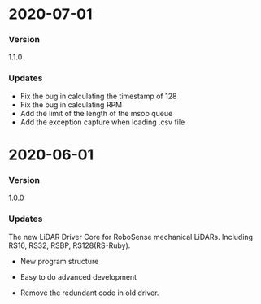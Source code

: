 # 2020-07-01

### Version 

1.1.0

### Updates

- Fix the bug in calculating the timestamp of 128
- Fix the bug in calculating RPM
- Add the limit of the length of the msop queue 
- Add the exception capture when loading .csv file



# 2020-06-01

### Version 

1.0.0

### Updates

The new LiDAR Driver Core for RoboSense mechanical LiDARs. Including RS16, RS32, RSBP, RS128(RS-Ruby). 

- New program structure

- Easy to do advanced development

- Remove the redundant code in old driver.

  